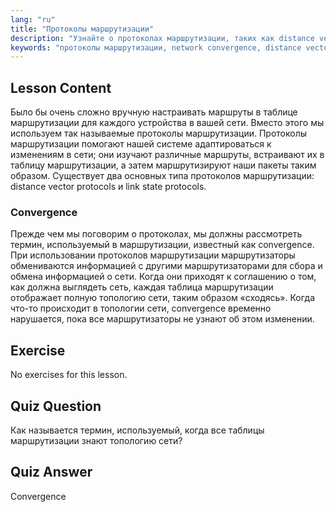 ```yaml
---
lang: "ru"
title: "Протоколы маршрутизации"
description: "Узнайте о протоколах маршрутизации, таких как distance vector и link state. Поймите network convergence и то, как маршрутизаторы адаптируются к изменениям. Начните свой путь в сетевых технологиях Linux!"
keywords: "протоколы маршрутизации, network convergence, distance vector, link state, сетевые технологии Linux, руководство для начинающих, сетевой учебник"
---
```


## Lesson Content

Было бы очень сложно вручную настраивать маршруты в таблице маршрутизации для каждого устройства в вашей сети. Вместо этого мы используем так называемые протоколы маршрутизации. Протоколы маршрутизации помогают нашей системе адаптироваться к изменениям в сети; они изучают различные маршруты, встраивают их в таблицу маршрутизации, а затем маршрутизируют наши пакеты таким образом. Существует два основных типа протоколов маршрутизации: distance vector protocols и link state protocols.

### Convergence

Прежде чем мы поговорим о протоколах, мы должны рассмотреть термин, используемый в маршрутизации, известный как convergence. При использовании протоколов маршрутизации маршрутизаторы обмениваются информацией с другими маршрутизаторами для сбора и обмена информацией о сети. Когда они приходят к соглашению о том, как должна выглядеть сеть, каждая таблица маршрутизации отображает полную топологию сети, таким образом «сходясь». Когда что-то происходит в топологии сети, convergence временно нарушается, пока все маршрутизаторы не узнают об этом изменении.

## Exercise

No exercises for this lesson.

## Quiz Question

Как называется термин, используемый, когда все таблицы маршрутизации знают топологию сети?

## Quiz Answer

Convergence
